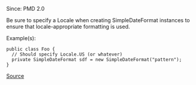 Since: PMD 2.0

Be sure to specify a Locale when creating SimpleDateFormat instances to ensure that locale-appropriate
formatting is used.

Example(s):
```
public class Foo {
  // Should specify Locale.US (or whatever)
  private SimpleDateFormat sdf = new SimpleDateFormat("pattern");
}
```

[Source](https://pmd.github.io/pmd-5.5.4/pmd-java/rules/java/design.html#SimpleDateFormatNeedsLocale)
